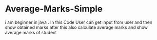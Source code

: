 # Average-Marks-Simple
i am beginner in java . In this Code User can get input from user and then show obtained marks after this also calculate average marks and show average marks of student
